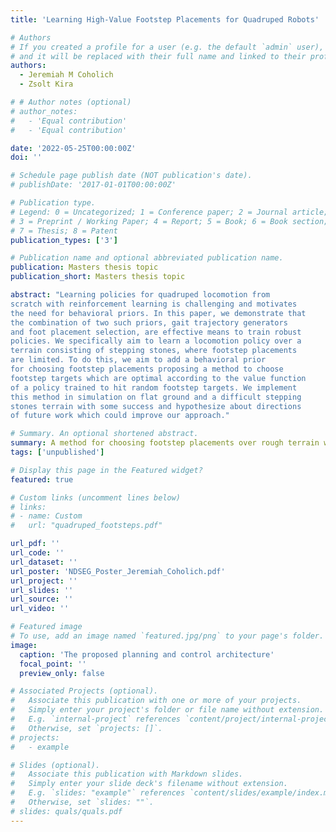 ```yaml
---
title: 'Learning High-Value Footstep Placements for Quadruped Robots'

# Authors
# If you created a profile for a user (e.g. the default `admin` user), write the username (folder name) here
# and it will be replaced with their full name and linked to their profile.
authors:
  - Jeremiah M Coholich
  - Zsolt Kira

# # Author notes (optional)
# author_notes:
#   - 'Equal contribution'
#   - 'Equal contribution'

date: '2022-05-25T00:00:00Z'
doi: ''

# Schedule page publish date (NOT publication's date).
# publishDate: '2017-01-01T00:00:00Z'

# Publication type.
# Legend: 0 = Uncategorized; 1 = Conference paper; 2 = Journal article;
# 3 = Preprint / Working Paper; 4 = Report; 5 = Book; 6 = Book section;
# 7 = Thesis; 8 = Patent
publication_types: ['3']

# Publication name and optional abbreviated publication name.
publication: Masters thesis topic
publication_short: Masters thesis topic

abstract: "Learning policies for quadruped locomotion from
scratch with reinforcement learning is challenging and motivates
the need for behavioral priors. In this paper, we demonstrate that
the combination of two such priors, gait trajectory generators
and foot placement selection, are effective means to train robust
policies. We specifically aim to learn a locomotion policy over a
terrain consisting of stepping stones, where footstep placements
are limited. To do this, we aim to add a behavioral prior
for choosing footstep placements proposing a method to choose
footstep targets which are optimal according to the value function
of a policy trained to hit random footstep targets. We implement
this method in simulation on flat ground and a difficult stepping
stones terrain with some success and hypothesize about directions
of future work which could improve our approach."

# Summary. An optional shortened abstract.
summary: A method for choosing footstep placements over rough terrain which leverages a value function trained with reinforcement learning
tags: ['unpublished']

# Display this page in the Featured widget?
featured: true

# Custom links (uncomment lines below)
# links:
# - name: Custom
#   url: "quadruped_footsteps.pdf"

url_pdf: ''
url_code: ''
url_dataset: ''
url_poster: 'NDSEG_Poster_Jeremiah_Coholich.pdf'
url_project: ''
url_slides: ''
url_source: ''
url_video: ''

# Featured image
# To use, add an image named `featured.jpg/png` to your page's folder.
image:
  caption: 'The proposed planning and control architecture'
  focal_point: ''
  preview_only: false

# Associated Projects (optional).
#   Associate this publication with one or more of your projects.
#   Simply enter your project's folder or file name without extension.
#   E.g. `internal-project` references `content/project/internal-project/index.md`.
#   Otherwise, set `projects: []`.
# projects:
#   - example

# Slides (optional).
#   Associate this publication with Markdown slides.
#   Simply enter your slide deck's filename without extension.
#   E.g. `slides: "example"` references `content/slides/example/index.md`.
#   Otherwise, set `slides: ""`.
# slides: quals/quals.pdf
---
```


<!-- {{% callout note %}}
Click the _Cite_ button above to demo the feature to enable visitors to import publication metadata into their reference management software.
{{% /callout %}}

{{% callout note %}}
Create your slides in Markdown - click the _Slides_ button to check out the example.
{{% /callout %}}

Supplementary notes can be added here, including [code, math, and images](https://wowchemy.com/docs/writing-markdown-latex/). -->
